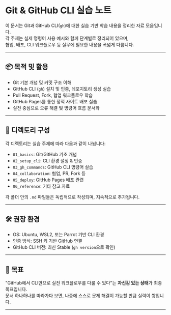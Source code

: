 # Git & GitHub CLI 실습 노트

이 문서는 Git과 GitHub CLI(`gh`)에 대한 실습 기반 학습 내용을 정리한 자료 모음입니다.  
각 주제는 실제 명령어 사용 예시와 함께 단계별로 정리되어 있으며,  
협업, 배포, CLI 워크플로우 등 실무에 필요한 내용을 폭넓게 다룹니다.

---

## 📦 목적 및 활용

- Git 기본 개념 및 커밋 구조 이해
- GitHub CLI (`gh`) 설치 및 인증, 레포지토리 생성 실습
- Pull Request, Fork, 협업 워크플로우 학습
- GitHub Pages를 통한 정적 사이트 배포 실습
- 실전 중심으로 오류 해결 및 명령어 흐름 문서화

---

## 📁 디렉토리 구성

각 디렉토리는 실습 주제에 따라 다음과 같이 나뉩니다:

- `01_basics`: Git/GitHub 기초 개념
- `02_setup_cli`: CLI 환경 설정 & 인증
- `03_gh_commands`: GitHub CLI 명령어 실습
- `04_collaboration`: 협업, PR, Fork 등
- `05_deploy`: GitHub Pages 배포 관련
- `06_reference`: 기타 참고 자료

각 폴더 안의 `.md` 파일들은 독립적으로 작성되며, 지속적으로 추가됩니다.

---

## 🛠 권장 환경

- OS: Ubuntu, WSL2, 또는 Parrot 기반 CLI 환경
- 인증 방식: SSH 키 기반 GitHub 연결
- GitHub CLI 버전: 최신 Stable (`gh version`으로 확인)

---

## 🧭 목표

"GitHub에서 CLI만으로 실전 워크플로우를 다룰 수 있다"는 **자신감 있는 상태**가 최종 목표입니다.  
문서 하나하나를 따라가다 보면, 나중에 스스로 문제 해결이 가능할 만큼 실력이 쌓입니다.

---